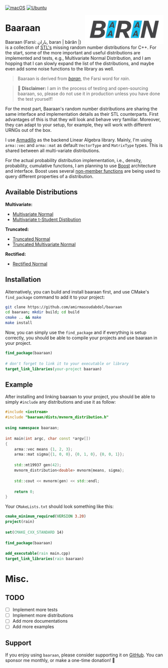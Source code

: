 [![macOS](https://github.com/amirmasoudabdol/baaraan/workflows/macOS/badge.svg)](https://github.com/amirmasoudabdol/baaraan/actions?query=workflow%3AmacOS)
[![Ubuntu](https://github.com/amirmasoudabdol/baaraan/workflows/Ubuntu/badge.svg)](https://github.com/amirmasoudabdol/baaraan/actions?query=workflow%3AUbuntu)

<img src="docs/img/logo.png" width="250" align="right"/>

# Baaraan

Baaraan (Farsi: باران, baran | bârân |) is a collection of [STL's](https://en.cppreference.com/w/cpp/numeric/random) missing random number distributions for C++. For the start, some of the more important and useful distributions are implemented and tests, e.g., Multivariate Normal Distribution, and I am hopping that I can slowly expand the list of the distributions, and maybe even add some noise functions to the library as well.

> Baaraan is derived from [_baran_](https://en.wiktionary.org/wiki/باران), the Farsi word for _rain_. 

> 🚨 **Disclaimer:** I am in the process of testing and open-sourcing baaraan, so, please do not use it in production unless you have done the test yourself! 

For the most part, Baaraan's random number distributions are sharing the same interface and implementation details as their STL counterparts. First advantages of this is that they will look and behave very familiar. Moreover, they can adapt to your setup, for example, they will work with different URNGs out of the box. 

I use [Armadillo](http://arma.sourceforge.net) as the backend Linear Algebra library. Mainly, I'm using `arma::vec` and `arma::mat` as default `VectorType`  and `MatrixType` types. This is shared between all multi-variate distributions.

For the actual probability distribution implementation, i.e., density, probability, cumulative functions, I am planning to use [Boost](https://www.boost.org/doc/libs/1_62_0/libs/math/doc/html/math_toolkit/dist_ref.html) architecture and interface. Boost uses several [non-member functions](https://www.boost.org/doc/libs/1_62_0/libs/math/doc/html/math_toolkit/dist_ref/nmp.html) are being used to query different properties of a distribution.

## Available Distributions

**Multivariate:**
- [Multivariate Normal](https://en.wikipedia.org/wiki/Multivariate_normal_distribution)
- [Multivariate t-Student Distibution](https://en.wikipedia.org/wiki/Multivariate_t-distribution?wprov=sfti1)


**Truncated:**
- [Truncated Normal](https://en.wikipedia.org/wiki/Truncated_normal_distribution)
- [Truncated Multivariate Normal](https://en.wikipedia.org/wiki/Truncated_normal_distribution)


**Rectified:**
- [Rectified Normal](https://en.wikipedia.org/wiki/Rectified_Gaussian_distribution)

## Installation

Alternatively, you can build and install baaraan first, and use CMake's `find_package` command to add it to your project:

```bash
git clone https://github.com/amirmasoudabdol/baaraan
cd baaraan; mkdir build; cd build
cmake .. && make
make install
```

Now, you can simply use the `find_package` and if everything is setup correctly, you should be able to compile your projects and use baaraan in your project.

```cmake
find_package(baaraan)

# don't forget to link it to your executable or library
target_link_libraries(your-project baaraan) 
```

## Example

After installing and linking baaraan to your project, you should be able to simply `#include` any distributions and use it as follow:

```cpp
#include <iostream>
#include "baaraan/dists/mvnorm_distribution.h"

using namespace baaraan;

int main(int argc, char const *argv[])
{
	arma::vec means {1, 2, 3};
	arma::mat sigma{{1, 0, 0}, {0, 1, 0}, {0, 0, 1}};

	std::mt19937 gen(42);
	mvnorm_distribution<double> mvnorm{means, sigma};

	std::cout << mvnorm(gen) << std::endl;

	return 0;
}
```

Your `CMakeLists.txt` should look something like this:

```cmake
cmake_minimum_required(VERSION 3.20)
project(rain)

set(CMAKE_CXX_STANDARD 14)

find_package(baaraan)

add_executable(rain main.cpp)
target_link_libraries(rain baaraan)
```


# Misc.

## TODO

- [ ] Implement more tests
- [ ] Implement more distributions
- [ ] Add more documentations
- [ ] Add more examples

## Support

If you enjoy using `baaraan`, please consider supporting it on [GitHub](https://github.com/sponsors/amirmasoudabdol). You can sponsor me monthly, or make a one-time donation! 🤗